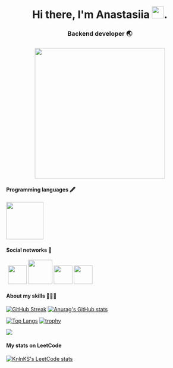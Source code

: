 <h1 align="center">Hi there, I'm Anastasiia <img src="https://github.com/blackcater/blackcater/raw/main/images/Hi.gif" height="32"/>.
<h3 align="center">Backend developer 🌏</h3>
<h3 align="center"> <img src="https://user-images.githubusercontent.com/111877511/205274112-f80e5f16-60ad-4522-9c1f-8aa194510ef8.png"height="350"/></h3>
<h4>Programming languages 🖋</h4>
<h4> <img src="https://user-images.githubusercontent.com/111877511/205275260-a081a14a-60e7-4c21-b92c-e98e26dd76b4.png" height=100/>
<h4> Social networks 📩 </h4>
<span style="margin-right:5px; padding:5px;>
<a href="www.linkedin.com/in/anastasiia-tkachuk-285620252"><img src="https://user-images.githubusercontent.com/111877511/205314506-b3eb0dbb-7afa-4e6e-b548-5b10b431e175.png" width="50"></a> <a href="mailto:anastaisha.580@gmail.com"><img src="https://user-images.githubusercontent.com/111877511/205331899-bef448a7-0dbe-442a-a5f5-cbb19b8b227f.png" width="65"><a/> <a href="https://t.me/anasstaisshaa"><img src="https://user-images.githubusercontent.com/111877511/205330937-e1a1f294-6d7c-4ce8-9bb8-7073adba0841.png" width="50"></a> <a href="https://instagram.com/anasstaisshaa?igshid=YmMyMTA2M2Y="><img src="https://user-images.githubusercontent.com/111877511/205277062-e50e7806-5bf7-4cda-af38-c01f0a1b60b3.png" width="50"></a>
</span>

<h4> About my skills 👩🏻‍💻</h4>

[![GitHub Streak](https://github-readme-streak-stats.herokuapp.com/?user=anasstaisshaa)](https://git.io/streak-stats) [![Anurag's GitHub stats](https://github-readme-stats.vercel.app/api?username=anasstaisshaa)](https://github.com/anasstaisshaa/github-readme-stats)

[![Top Langs](https://github-readme-stats.vercel.app/api/top-langs/?username=anasstaisshaa)](https://github.com/anasstaisshaa/github-readme-stats) [![trophy](https://github-profile-trophy.vercel.app/?username=anasstaisshaa)](https://github.com/anasstaisshaa/github-profile-trophy) 


![](https://github-profile-summary-cards.vercel.app/api/cards/profile-details?username=anasstaisshaa&theme=solarized_dark)

<h4> My stats on LeetCode </h4>

[![KnlnKS's LeetCode stats](https://leetcode-stats-six.vercel.app/api?username=AnastasiiaTk)](https://github.com/AnastasiiaTk/leetcode-stats)


<!--
**anasstaisshaa/anasstaisshaa** is a ✨ _special_ ✨ repository because its `README.md` (this file) appears on your GitHub profile.

Here are some ideas to get you started:

- 🔭 I’m currently working on ...
- 🌱 I’m currently learning ...
- 👯 I’m looking to collaborate on ...
- 🤔 I’m looking for help with ...
- 💬 Ask me about ...
- 📫 How to reach me: ...
- 😄 Pronouns: ...
- ⚡ Fun fact: ...
-->
